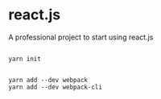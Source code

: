 
# react.js 
A professional project to start using react.js


```

yarn init


yarn add --dev webpack
yarn add --dev webpack-cli

```